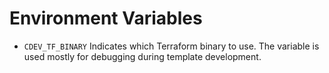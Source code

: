 # Environment Variables

* `CDEV_TF_BINARY`      Indicates which Terraform binary to use. The variable is used mostly for debugging during template development.
